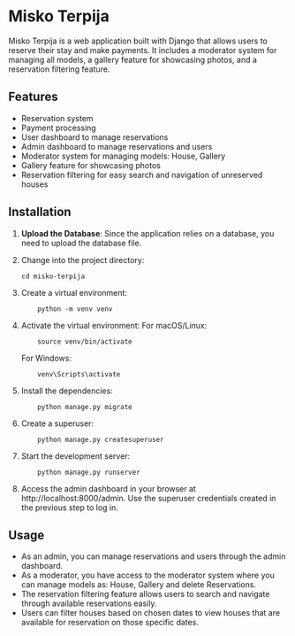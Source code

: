 # Misko Terpija

Misko Terpija is a web application built with Django that allows users to reserve their stay and make payments. It includes a moderator system for managing all models, a gallery feature for showcasing photos, and a reservation filtering feature.

## Features

- Reservation system
- Payment processing
- User dashboard to manage reservations
- Admin dashboard to manage reservations and users
- Moderator system for managing models: House, Gallery
- Gallery feature for showcasing photos
- Reservation filtering for easy search and navigation of unreserved houses

## Installation

1. **Upload the Database**: Since the application relies on a database, you need to upload the database file. 

2. Change into the project directory:

   ```shell
   cd misko-terpija
   ```

3. Create a virtual environment:

    ```shell
        python -m venv venv
    ```

4. Activate the virtual environment:
    For macOS/Linux:

    ```shell
        source venv/bin/activate
    ```
    For Windows:

    ```
        venv\Scripts\activate
    ```

5. Install the dependencies:

    ```shell
        python manage.py migrate
    ```

6. Create a superuser:

    ```shell
        python manage.py createsuperuser
    ```

7. Start the development server:

    ```shell
        python manage.py runserver
    ```

8. Access the admin dashboard in your browser at http://localhost:8000/admin. Use the superuser credentials created in the previous step to log in.

## Usage

- As an admin, you can manage reservations and users through the admin dashboard.
- As a moderator, you have access to the moderator system where you can manage models as: House, Gallery and delete Reservations.
- The reservation filtering feature allows users to search and navigate through available reservations easily.
- Users can filter houses based on chosen dates to view houses that are available for reservation on those specific dates.
